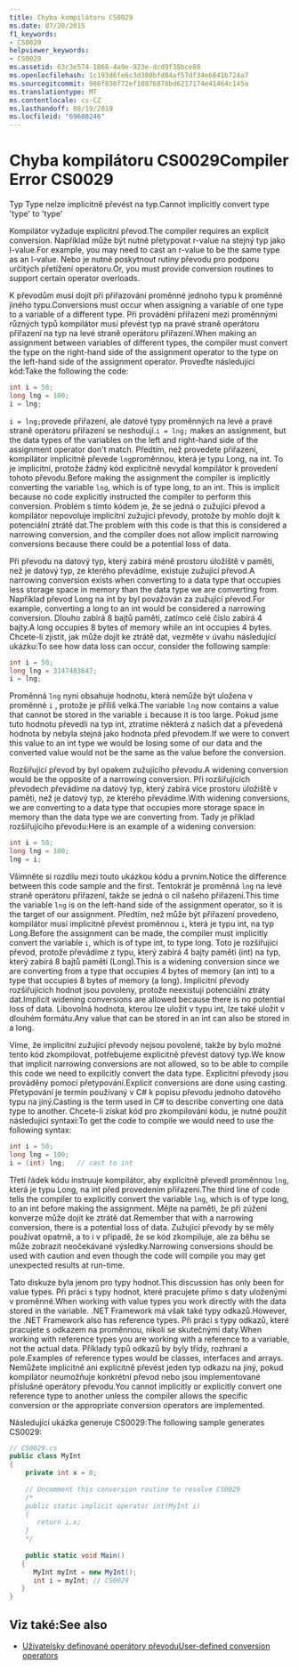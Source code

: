 ```yaml
---
title: Chyba kompilátoru CS0029
ms.date: 07/20/2015
f1_keywords:
- CS0029
helpviewer_keywords:
- CS0029
ms.assetid: 63c3e574-1868-4a9e-923e-dcd9f38bce88
ms.openlocfilehash: 1c193d6fe6c3d380bfd84af57df34e6841b724a7
ms.sourcegitcommit: 986f836f72ef10876878bd6217174e41464c145a
ms.translationtype: MT
ms.contentlocale: cs-CZ
ms.lasthandoff: 08/19/2019
ms.locfileid: "69608246"
---
```

# <a name="compiler-error-cs0029"></a><span data-ttu-id="65d70-102">Chyba kompilátoru CS0029</span><span class="sxs-lookup"><span data-stu-id="65d70-102">Compiler Error CS0029</span></span>

<span data-ttu-id="65d70-103">Typ Type nelze implicitně převést na typ.</span><span class="sxs-lookup"><span data-stu-id="65d70-103">Cannot implicitly convert type 'type' to 'type'</span></span>  
  
 <span data-ttu-id="65d70-104">Kompilátor vyžaduje explicitní převod.</span><span class="sxs-lookup"><span data-stu-id="65d70-104">The compiler requires an explicit conversion.</span></span> <span data-ttu-id="65d70-105">Například může být nutné přetypovat r-value na stejný typ jako l-value.</span><span class="sxs-lookup"><span data-stu-id="65d70-105">For example, you may need to cast an r-value to be the same type as an l-value.</span></span> <span data-ttu-id="65d70-106">Nebo je nutné poskytnout rutiny převodu pro podporu určitých přetížení operátoru.</span><span class="sxs-lookup"><span data-stu-id="65d70-106">Or, you must provide conversion routines to support certain operator overloads.</span></span>  
  
 <span data-ttu-id="65d70-107">K převodům musí dojít při přiřazování proměnné jednoho typu k proměnné jiného typu.</span><span class="sxs-lookup"><span data-stu-id="65d70-107">Conversions must occur when assigning a variable of one type to a variable of a different type.</span></span> <span data-ttu-id="65d70-108">Při provádění přiřazení mezi proměnnými různých typů kompilátor musí převést typ na pravé straně operátoru přiřazení na typ na levé straně operátoru přiřazení.</span><span class="sxs-lookup"><span data-stu-id="65d70-108">When making an assignment between variables of different types, the compiler must convert the type on the right-hand side of the assignment operator to the type on the left-hand side of the assignment operator.</span></span> <span data-ttu-id="65d70-109">Proveďte následující kód:</span><span class="sxs-lookup"><span data-stu-id="65d70-109">Take the following the code:</span></span>  

```csharp
int i = 50;  
long lng = 100;  
i = lng;  
```

 <span data-ttu-id="65d70-110">`i = lng;`provede přiřazení, ale datové typy proměnných na levé a pravé straně operátoru přiřazení se neshodují.</span><span class="sxs-lookup"><span data-stu-id="65d70-110">`i = lng;` makes an assignment, but the data types of the variables on the left and right-hand side of the assignment operator don't match.</span></span> <span data-ttu-id="65d70-111">Předtím, než provedete přiřazení, kompilátor implicitně převede `lng`proměnnou, která je typu Long, na int. To je implicitní, protože žádný kód explicitně nevydal kompilátor k provedení tohoto převodu.</span><span class="sxs-lookup"><span data-stu-id="65d70-111">Before making the assignment the compiler is implicitly converting the variable `lng`, which is of type long, to an int. This is implicit because no code explicitly instructed the compiler to perform this conversion.</span></span> <span data-ttu-id="65d70-112">Problém s tímto kódem je, že se jedná o zužující převod a kompilátor nepovoluje implicitní zužující převody, protože by mohlo dojít k potenciální ztrátě dat.</span><span class="sxs-lookup"><span data-stu-id="65d70-112">The problem with this code is that this is considered a narrowing conversion, and the compiler does not allow implicit narrowing conversions because there could be a potential loss of data.</span></span>  
  
 <span data-ttu-id="65d70-113">Při převodu na datový typ, který zabírá méně prostoru úložiště v paměti, než je datový typ, ze kterého převádíme, existuje zužující převod.</span><span class="sxs-lookup"><span data-stu-id="65d70-113">A narrowing conversion exists when converting to a data type that occupies less storage space in memory than the data type we are converting from.</span></span> <span data-ttu-id="65d70-114">Například převod Long na int by byl považován za zužující převod.</span><span class="sxs-lookup"><span data-stu-id="65d70-114">For example, converting a long to an int would be considered a narrowing conversion.</span></span> <span data-ttu-id="65d70-115">Dlouho zabírá 8 bajtů paměti, zatímco celé číslo zabírá 4 bajty.</span><span class="sxs-lookup"><span data-stu-id="65d70-115">A long occupies 8 bytes of memory while an int occupies 4 bytes.</span></span> <span data-ttu-id="65d70-116">Chcete-li zjistit, jak může dojít ke ztrátě dat, vezměte v úvahu následující ukázku:</span><span class="sxs-lookup"><span data-stu-id="65d70-116">To see how data loss can occur, consider the following sample:</span></span>  

```csharp
int i = 50;  
long lng = 3147483647;  
i = lng;  
```

 <span data-ttu-id="65d70-117">Proměnná `lng` nyní obsahuje hodnotu, která nemůže být uložena v proměnné `i` , protože je příliš velká.</span><span class="sxs-lookup"><span data-stu-id="65d70-117">The variable `lng` now contains a value that cannot be stored in the variable `i` because it is too large.</span></span> <span data-ttu-id="65d70-118">Pokud jsme tuto hodnotu převedli na typ int, ztratíme některá z našich dat a převedená hodnota by nebyla stejná jako hodnota před převodem.</span><span class="sxs-lookup"><span data-stu-id="65d70-118">If we were to convert this value to an int type we would be losing some of our data and the converted value would not be the same as the value before the conversion.</span></span>  
  
 <span data-ttu-id="65d70-119">Rozšiřující převod by byl opakem zužujícího převodu.</span><span class="sxs-lookup"><span data-stu-id="65d70-119">A widening conversion would be the opposite of a narrowing conversion.</span></span> <span data-ttu-id="65d70-120">Při rozšiřujících převodech převádíme na datový typ, který zabírá více prostoru úložiště v paměti, než je datový typ, ze kterého převádíme.</span><span class="sxs-lookup"><span data-stu-id="65d70-120">With widening conversions, we are converting to a data type that occupies more storage space in memory than the data type we are converting from.</span></span> <span data-ttu-id="65d70-121">Tady je příklad rozšiřujícího převodu:</span><span class="sxs-lookup"><span data-stu-id="65d70-121">Here is an example of a widening conversion:</span></span>  

```csharp
int i = 50;  
long lng = 100;  
lng = i;  
```

 <span data-ttu-id="65d70-122">Všimněte si rozdílu mezi touto ukázkou kódu a prvním.</span><span class="sxs-lookup"><span data-stu-id="65d70-122">Notice the difference between this code sample and the first.</span></span> <span data-ttu-id="65d70-123">Tentokrát je proměnná `lng` na levé straně operátoru přiřazení, takže se jedná o cíl našeho přiřazení.</span><span class="sxs-lookup"><span data-stu-id="65d70-123">This time the variable `lng` is on the left-hand side of the assignment operator, so it is the target of our assignment.</span></span> <span data-ttu-id="65d70-124">Předtím, než může být přiřazení provedeno, kompilátor musí implicitně převést proměnnou `i`, která je typu int, na typ Long.</span><span class="sxs-lookup"><span data-stu-id="65d70-124">Before the assignment can be made, the compiler must implicitly convert the variable `i`, which is of type int, to type long.</span></span> <span data-ttu-id="65d70-125">Toto je rozšiřující převod, protože převádíme z typu, který zabírá 4 bajty paměti (int) na typ, který zabírá 8 bajtů paměti (Long).</span><span class="sxs-lookup"><span data-stu-id="65d70-125">This is a widening conversion since we are converting from a type that occupies 4 bytes of memory (an int) to a type that occupies 8 bytes of memory (a long).</span></span> <span data-ttu-id="65d70-126">Implicitní převody rozšiřujících hodnot jsou povoleny, protože neexistují potenciální ztráty dat.</span><span class="sxs-lookup"><span data-stu-id="65d70-126">Implicit widening conversions are allowed because there is no potential loss of data.</span></span> <span data-ttu-id="65d70-127">Libovolná hodnota, kterou lze uložit v typu int, lze také uložit v dlouhém formátu.</span><span class="sxs-lookup"><span data-stu-id="65d70-127">Any value that can be stored in an int can also be stored in a long.</span></span>  
  
 <span data-ttu-id="65d70-128">Víme, že implicitní zužující převody nejsou povolené, takže by bylo možné tento kód zkompilovat, potřebujeme explicitně převést datový typ.</span><span class="sxs-lookup"><span data-stu-id="65d70-128">We know that implicit narrowing conversions are not allowed, so to be able to compile this code we need to explicitly convert the data type.</span></span> <span data-ttu-id="65d70-129">Explicitní převody jsou prováděny pomocí přetypování.</span><span class="sxs-lookup"><span data-stu-id="65d70-129">Explicit conversions are done using casting.</span></span> <span data-ttu-id="65d70-130">Přetypování je termín používaný v C# k popisu převodu jednoho datového typu na jiný.</span><span class="sxs-lookup"><span data-stu-id="65d70-130">Casting is the term used in C# to describe converting one data type to another.</span></span> <span data-ttu-id="65d70-131">Chcete-li získat kód pro zkompilování kódu, je nutné použít následující syntaxi:</span><span class="sxs-lookup"><span data-stu-id="65d70-131">To get the code to compile we would need to use the following syntax:</span></span>  

```csharp
int i = 50;  
long lng = 100;  
i = (int) lng;   // cast to int  
```

 <span data-ttu-id="65d70-132">Třetí řádek kódu instruuje kompilátor, aby explicitně převedl proměnnou `lng`, která je typu Long, na int před provedením přiřazení.</span><span class="sxs-lookup"><span data-stu-id="65d70-132">The third line of code tells the compiler to explicitly convert the variable `lng`, which is of type long, to an int before making the assignment.</span></span> <span data-ttu-id="65d70-133">Mějte na paměti, že při zúžení konverze může dojít ke ztrátě dat.</span><span class="sxs-lookup"><span data-stu-id="65d70-133">Remember that with a narrowing conversion, there is a potential loss of data.</span></span> <span data-ttu-id="65d70-134">Zužující převody by se měly používat opatrně, a to i v případě, že se kód zkompiluje, ale za běhu se může zobrazit neočekávané výsledky.</span><span class="sxs-lookup"><span data-stu-id="65d70-134">Narrowing conversions should be used with caution and even though the code will compile you may get unexpected results at run-time.</span></span>  
  
 <span data-ttu-id="65d70-135">Tato diskuze byla jenom pro typy hodnot.</span><span class="sxs-lookup"><span data-stu-id="65d70-135">This discussion has only been for value types.</span></span> <span data-ttu-id="65d70-136">Při práci s typy hodnot, které pracujete přímo s daty uloženými v proměnné.</span><span class="sxs-lookup"><span data-stu-id="65d70-136">When working with value types you work directly with the data stored in the variable.</span></span> <span data-ttu-id="65d70-137">.NET Framework má však také typy odkazů.</span><span class="sxs-lookup"><span data-stu-id="65d70-137">However, the .NET Framework also has reference types.</span></span> <span data-ttu-id="65d70-138">Při práci s typy odkazů, které pracujete s odkazem na proměnnou, nikoli se skutečnými daty.</span><span class="sxs-lookup"><span data-stu-id="65d70-138">When working with reference types you are working with a reference to a variable, not the actual data.</span></span> <span data-ttu-id="65d70-139">Příklady typů odkazů by byly třídy, rozhraní a pole.</span><span class="sxs-lookup"><span data-stu-id="65d70-139">Examples of reference types would be classes, interfaces and arrays.</span></span> <span data-ttu-id="65d70-140">Nemůžete implicitně ani explicitně převést jeden typ odkazu na jiný, pokud kompilátor neumožňuje konkrétní převod nebo jsou implementované příslušné operátory převodu.</span><span class="sxs-lookup"><span data-stu-id="65d70-140">You cannot implicitly or explicitly convert one reference type to another unless the compiler allows the specific conversion or the appropriate conversion operators are implemented.</span></span>  
  
 <span data-ttu-id="65d70-141">Následující ukázka generuje CS0029:</span><span class="sxs-lookup"><span data-stu-id="65d70-141">The following sample generates CS0029:</span></span>  

```csharp
// CS0029.cs  
public class MyInt  
{  
    private int x = 0;
  
    // Uncomment this conversion routine to resolve CS0029  
    /*  
    public static implicit operator int(MyInt i)  
    {  
       return i.x;  
    }  
    */  
  
    public static void Main()  
   {  
      MyInt myInt = new MyInt();  
      int i = myInt; // CS0029  
   }  
}  
```

## <a name="see-also"></a><span data-ttu-id="65d70-142">Viz také:</span><span class="sxs-lookup"><span data-stu-id="65d70-142">See also</span></span>

- [<span data-ttu-id="65d70-143">Uživatelsky definované operátory převodu</span><span class="sxs-lookup"><span data-stu-id="65d70-143">User-defined conversion operators</span></span>](../operators/user-defined-conversion-operators.md)

